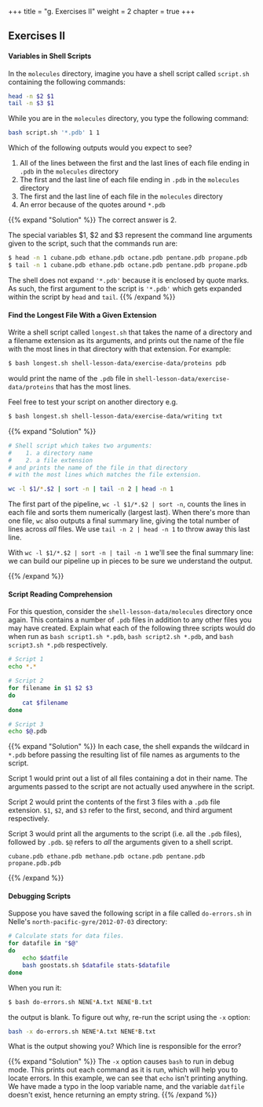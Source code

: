 +++
title = "g. Exercises II"
weight = 2
chapter = true
+++

## Exercises II

#### Variables in Shell Scripts

In the `molecules` directory, imagine you have a shell script called `script.sh` containing the
following commands:

```Bash
head -n $2 $1
tail -n $3 $1
```

While you are in the `molecules` directory, you type the following command:

```Bash
bash script.sh '*.pdb' 1 1
```

Which of the following outputs would you expect to see?

1. All of the lines between the first and the last lines of each file ending in `.pdb`
in the `molecules` directory
2. The first and the last line of each file ending in `.pdb` in the `molecules` directory
3. The first and the last line of each file in the `molecules` directory
4. An error because of the quotes around `*.pdb`

{{% expand "Solution" %}}
The correct answer is 2.

The special variables $1, $2 and $3 represent the command line arguments given to the
script, such that the commands run are:

```Bash
$ head -n 1 cubane.pdb ethane.pdb octane.pdb pentane.pdb propane.pdb
$ tail -n 1 cubane.pdb ethane.pdb octane.pdb pentane.pdb propane.pdb
```

The shell does not expand `'*.pdb'` because it is enclosed by quote marks.
As such, the first argument to the script is `'*.pdb'` which gets expanded within the
script by `head` and `tail`.
{{% /expand %}}

#### Find the Longest File With a Given Extension

Write a shell script called `longest.sh` that takes the name of a
directory and a filename extension as its arguments, and prints
out the name of the file with the most lines in that directory
with that extension. For example:

```Bash
$ bash longest.sh shell-lesson-data/exercise-data/proteins pdb
```

would print the name of the `.pdb` file in `shell-lesson-data/exercise-data/proteins` that has
the most lines.

Feel free to test your script on another directory e.g.
```Bash
$ bash longest.sh shell-lesson-data/exercise-data/writing txt
```

{{% expand "Solution" %}}

```Bash
# Shell script which takes two arguments:
#    1. a directory name
#    2. a file extension
# and prints the name of the file in that directory
# with the most lines which matches the file extension.

wc -l $1/*.$2 | sort -n | tail -n 2 | head -n 1
```

The first part of the pipeline, `wc -l $1/*.$2 | sort -n`, counts
the lines in each file and sorts them numerically (largest last). When
there's more than one file, `wc` also outputs a final summary line,
giving the total number of lines across _all_ files.  We use `tail
-n 2 | head -n 1` to throw away this last line.

With `wc -l $1/*.$2 | sort -n | tail -n 1` we'll see the final summary
line: we can build our pipeline up in pieces to be sure we understand
the output.

{{% /expand %}}

#### Script Reading Comprehension

For this question, consider the `shell-lesson-data/molecules` directory once again.
This contains a number of `.pdb` files in addition to any other files you
may have created.
Explain what each of the following three scripts would do when run as
`bash script1.sh *.pdb`, `bash script2.sh *.pdb`, and `bash script3.sh *.pdb` respectively.

```Bash
# Script 1
echo *.*
```

```Bash
# Script 2
for filename in $1 $2 $3
do
	cat $filename
done
```

```Bash
# Script 3
echo $@.pdb
```

{{% expand "Solution" %}}
In each case, the shell expands the wildcard in `*.pdb` before passing the resulting
list of file names as arguments to the script.

Script 1 would print out a list of all files containing a dot in their name.
The arguments passed to the script are not actually used anywhere in the script.

Script 2 would print the contents of the first 3 files with a `.pdb` file extension.
`$1`, `$2`, and `$3` refer to the first, second, and third argument respectively.

Script 3 would print all the arguments to the script (i.e. all the `.pdb` files),
followed by `.pdb`.
`$@` refers to *all* the arguments given to a shell script.
```
cubane.pdb ethane.pdb methane.pdb octane.pdb pentane.pdb propane.pdb.pdb
```
{{% /expand %}}

#### Debugging Scripts

Suppose you have saved the following script in a file called `do-errors.sh`
in Nelle's `north-pacific-gyre/2012-07-03` directory:

```Bash
# Calculate stats for data files.
for datafile in "$@"
do
	echo $datfile
	bash goostats.sh $datafile stats-$datafile
done
```

When you run it:

```Bash
$ bash do-errors.sh NENE*A.txt NENE*B.txt
```

the output is blank.
To figure out why, re-run the script using the `-x` option:

```Bash
bash -x do-errors.sh NENE*A.txt NENE*B.txt
```

What is the output showing you?
Which line is responsible for the error?

{{% expand "Solution" %}}
The `-x` option causes `bash` to run in debug mode.
This prints out each command as it is run, which will help you to locate errors.
In this example, we can see that `echo` isn't printing anything. We have made a typo
in the loop variable name, and the variable `datfile` doesn't exist, hence returning
an empty string.
{{% /expand %}}

